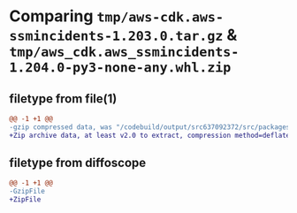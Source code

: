 # Comparing `tmp/aws-cdk.aws-ssmincidents-1.203.0.tar.gz` & `tmp/aws_cdk.aws_ssmincidents-1.204.0-py3-none-any.whl.zip`

## filetype from file(1)

```diff
@@ -1 +1 @@
-gzip compressed data, was "/codebuild/output/src637092372/src/packages/@aws-cdk/aws-ssmincidents/dist/python/aws-cdk.aws-ssmincidents-1.203.0.tar", last modified: Wed May 31 18:47:36 2023, max compression
+Zip archive data, at least v2.0 to extract, compression method=deflate
```

## filetype from diffoscope

```diff
@@ -1 +1 @@
-GzipFile
+ZipFile
```

